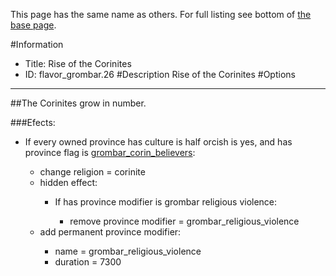 This page has the same name as others. For full listing see bottom of [the base page](rise_of_the_corinites.md).

#Information
 - Title: Rise of the Corinites
 - ID: flavor_grombar.26
#Description
Rise of the Corinites
#Options

___
##The Corinites grow in number.

###Efects:<ul><li>If every owned province has culture is half orcish is yes, and  has province flag is [grombar_corin_believers](../flags/grombar_corin_believers.md):</li><ul><li>change religion = corinite</li><li>hidden effect:</li><ul><li>If has province modifier is grombar religious violence:</li><ul><li>remove province modifier = grombar_religious_violence</li></ul></ul><li>add permanent province modifier:</li><ul><li>name = grombar_religious_violence</li><li>duration = 7300</li></ul></ul></ul>
